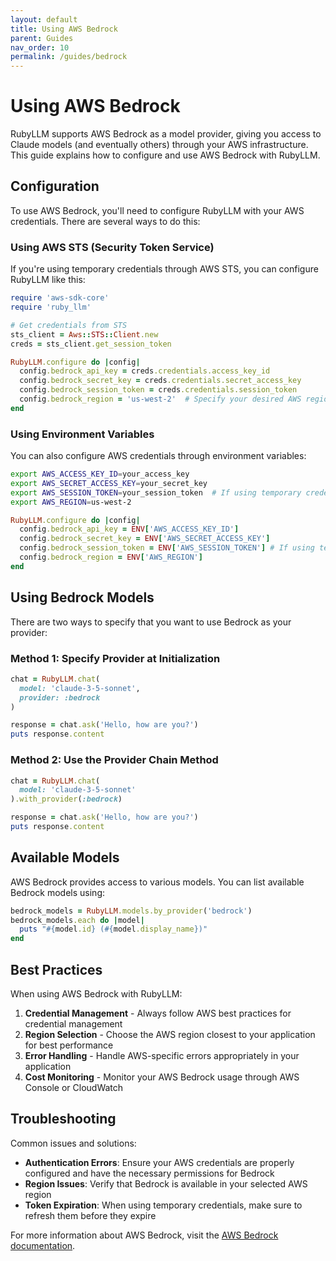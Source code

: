 ```yaml
---
layout: default
title: Using AWS Bedrock
parent: Guides
nav_order: 10
permalink: /guides/bedrock
---
```


# Using AWS Bedrock

RubyLLM supports AWS Bedrock as a model provider, giving you access to Claude models (and eventually others) through your AWS infrastructure. This guide explains how to configure and use AWS Bedrock with RubyLLM.

## Configuration

To use AWS Bedrock, you'll need to configure RubyLLM with your AWS credentials. There are several ways to do this:

### Using AWS STS (Security Token Service)

If you're using temporary credentials through AWS STS, you can configure RubyLLM like this:

```ruby
require 'aws-sdk-core'
require 'ruby_llm'

# Get credentials from STS
sts_client = Aws::STS::Client.new
creds = sts_client.get_session_token

RubyLLM.configure do |config|
  config.bedrock_api_key = creds.credentials.access_key_id
  config.bedrock_secret_key = creds.credentials.secret_access_key
  config.bedrock_session_token = creds.credentials.session_token
  config.bedrock_region = 'us-west-2'  # Specify your desired AWS region
end
```

### Using Environment Variables

You can also configure AWS credentials through environment variables:

```bash
export AWS_ACCESS_KEY_ID=your_access_key
export AWS_SECRET_ACCESS_KEY=your_secret_key
export AWS_SESSION_TOKEN=your_session_token  # If using temporary credentials
export AWS_REGION=us-west-2
```
```ruby
RubyLLM.configure do |config|
  config.bedrock_api_key = ENV['AWS_ACCESS_KEY_ID']
  config.bedrock_secret_key = ENV['AWS_SECRET_ACCESS_KEY']
  config.bedrock_session_token = ENV['AWS_SESSION_TOKEN'] # If using temporary credentials
  config.bedrock_region = ENV['AWS_REGION']
end
```

## Using Bedrock Models

There are two ways to specify that you want to use Bedrock as your provider:

### Method 1: Specify Provider at Initialization

```ruby
chat = RubyLLM.chat(
  model: 'claude-3-5-sonnet',
  provider: :bedrock
)

response = chat.ask('Hello, how are you?')
puts response.content
```

### Method 2: Use the Provider Chain Method

```ruby
chat = RubyLLM.chat(
  model: 'claude-3-5-sonnet'
).with_provider(:bedrock)

response = chat.ask('Hello, how are you?')
puts response.content
```

## Available Models

AWS Bedrock provides access to various models. You can list available Bedrock models using:

```ruby
bedrock_models = RubyLLM.models.by_provider('bedrock')
bedrock_models.each do |model|
  puts "#{model.id} (#{model.display_name})"
end
```

## Best Practices

When using AWS Bedrock with RubyLLM:

1. **Credential Management** - Always follow AWS best practices for credential management
2. **Region Selection** - Choose the AWS region closest to your application for best performance
3. **Error Handling** - Handle AWS-specific errors appropriately in your application
4. **Cost Monitoring** - Monitor your AWS Bedrock usage through AWS Console or CloudWatch

## Troubleshooting

Common issues and solutions:

- **Authentication Errors**: Ensure your AWS credentials are properly configured and have the necessary permissions for Bedrock
- **Region Issues**: Verify that Bedrock is available in your selected AWS region
- **Token Expiration**: When using temporary credentials, make sure to refresh them before they expire

For more information about AWS Bedrock, visit the [AWS Bedrock documentation](https://docs.aws.amazon.com/bedrock). 
